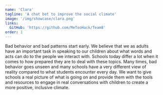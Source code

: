 ```yaml
---
name: 'Clara'
tagline: 'A chat bot to improve the social climate'
image: '/img/showcase/clara.png'
links:
  GitHub: 'https://github.com/MeTooHack/Team8'
order: 1
---
```

Bad behavior and bad patterns start early. We believe that we as adults have an important task in speaking to our children about what words and acts can do to the people we interact with. Schools today differ a lot when it comes to how prepared they are to deal with these topics. Many times, bad behavior goes unseen and many schools have a very different view of reality compared to what students encounter every day. We want to give schools a real picture of what is going on and provide them with the tools and resources to engage in real conversations with children to create a more positive, inclusive climate.
